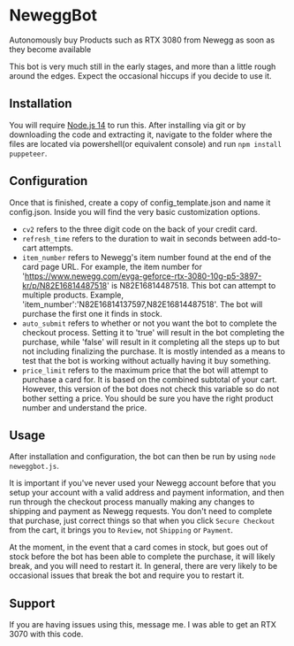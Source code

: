 # NeweggBot

Autonomously buy Products such as RTX 3080 from Newegg as soon as they become available

This bot is very much still in the early stages, and more than a little rough around the edges. Expect the occasional hiccups if you decide to use it.

## Installation

You will require [Node.js 14](https://nodejs.org/en/) to run this.
After installing via git or by downloading the code and extracting it, navigate to the folder where the files are located via powershell(or equivalent console) and run `npm install puppeteer`.

## Configuration

Once that is finished, create a copy of config_template.json and name it config.json. Inside you will find the very basic customization options.

- `cv2` refers to the three digit code on the back of your credit card.
- `refresh_time` refers to the duration to wait in seconds between add-to-cart attempts.
- `item_number` refers to Newegg's item number found at the end of the card page URL. For example, the item number for 'https://www.newegg.com/evga-geforce-rtx-3080-10g-p5-3897-kr/p/N82E16814487518' is N82E16814487518. This bot can attempt to multiple products. Example, 'item_number':'N82E16814137597,N82E16814487518'. The bot will purchase the first one it finds in stock.
- `auto_submit` refers to whether or not you want the bot to complete the checkout process. Setting it to 'true' will result in the bot completing the purchase, while 'false' will result in it completing all the steps up to but not including finalizing the purchase. It is mostly intended as a means to test that the bot is working without actually having it buy something.
- `price_limit` refers to the maximum price that the bot will attempt to purchase a card for. It is based on the combined subtotal of your cart. However, this version of the bot does not check this variable so do not bother setting a price. You should be sure you have the right product number and understand the price.

## Usage

After installation and configuration, the bot can then be run by using `node neweggbot.js`.

It is important if you've never used your Newegg account before that you setup your account with a valid address and payment information, and then run through the checkout process manually making any changes to shipping and payment as Newegg requests. You don't need to complete that purchase, just correct things so that when you click `Secure Checkout` from the cart, it brings you to `Review`, not `Shipping` or `Payment`.

At the moment, in the event that a card comes in stock, but goes out of stock before the bot has been able to complete the purchase, it will likely break, and you will need to restart it. In general, there are very likely to be occasional issues that break the bot and require you to restart it.

## Support

If you are having issues using this, message me. I was able to get an RTX 3070 with this code.
